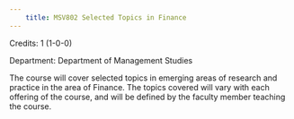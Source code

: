 ```yaml
---
    title: MSV802 Selected Topics in Finance
---
```

Credits: 1 (1-0-0)

Department: Department of Management Studies

The course will cover selected topics in emerging areas of research and practice in the area of Finance. The topics covered will vary with each offering of the course, and will be defined by the faculty member teaching the course.